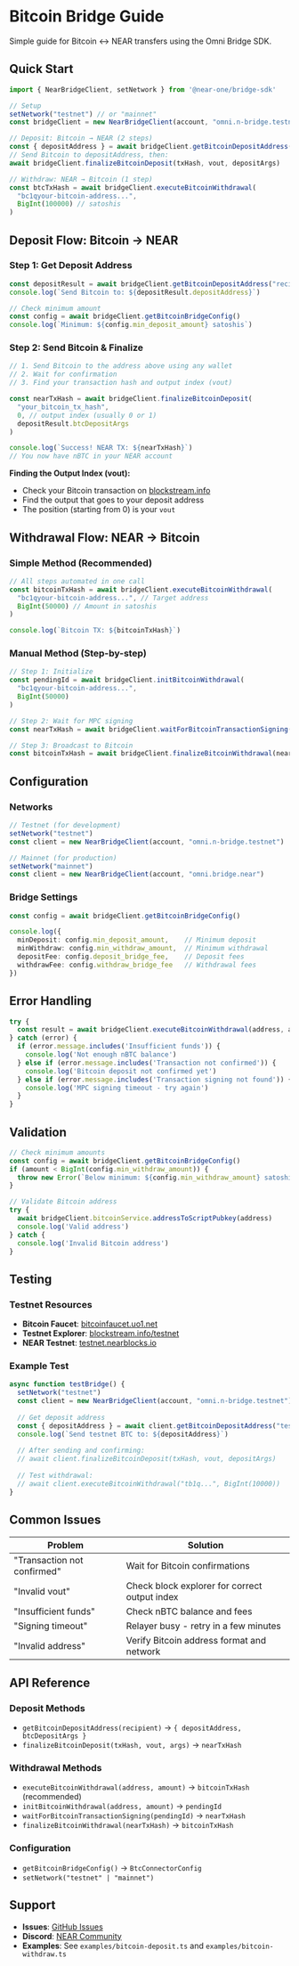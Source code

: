 # Bitcoin Bridge Guide

Simple guide for Bitcoin ↔ NEAR transfers using the Omni Bridge SDK.

## Quick Start

```typescript
import { NearBridgeClient, setNetwork } from '@near-one/bridge-sdk'

// Setup
setNetwork("testnet") // or "mainnet"
const bridgeClient = new NearBridgeClient(account, "omni.n-bridge.testnet")

// Deposit: Bitcoin → NEAR (2 steps)
const { depositAddress } = await bridgeClient.getBitcoinDepositAddress("your.near")
// Send Bitcoin to depositAddress, then:
await bridgeClient.finalizeBitcoinDeposit(txHash, vout, depositArgs)

// Withdraw: NEAR → Bitcoin (1 step)
const btcTxHash = await bridgeClient.executeBitcoinWithdrawal(
  "bc1qyour-bitcoin-address...", 
  BigInt(100000) // satoshis
)
```

## Deposit Flow: Bitcoin → NEAR

### Step 1: Get Deposit Address

```typescript
const depositResult = await bridgeClient.getBitcoinDepositAddress("recipient.near")
console.log(`Send Bitcoin to: ${depositResult.depositAddress}`)

// Check minimum amount
const config = await bridgeClient.getBitcoinBridgeConfig()
console.log(`Minimum: ${config.min_deposit_amount} satoshis`)
```

### Step 2: Send Bitcoin & Finalize

```typescript
// 1. Send Bitcoin to the address above using any wallet
// 2. Wait for confirmation 
// 3. Find your transaction hash and output index (vout)

const nearTxHash = await bridgeClient.finalizeBitcoinDeposit(
  "your_bitcoin_tx_hash",
  0, // output index (usually 0 or 1)
  depositResult.btcDepositArgs
)

console.log(`Success! NEAR TX: ${nearTxHash}`)
// You now have nBTC in your NEAR account
```

**Finding the Output Index (vout):**
- Check your Bitcoin transaction on [blockstream.info](https://blockstream.info)
- Find the output that goes to your deposit address
- The position (starting from 0) is your `vout`

## Withdrawal Flow: NEAR → Bitcoin

### Simple Method (Recommended)

```typescript
// All steps automated in one call
const bitcoinTxHash = await bridgeClient.executeBitcoinWithdrawal(
  "bc1qyour-bitcoin-address...", // Target address
  BigInt(50000) // Amount in satoshis
)

console.log(`Bitcoin TX: ${bitcoinTxHash}`)
```

### Manual Method (Step-by-step)

```typescript
// Step 1: Initialize
const pendingId = await bridgeClient.initBitcoinWithdrawal(
  "bc1qyour-bitcoin-address...",
  BigInt(50000)
)

// Step 2: Wait for MPC signing
const nearTxHash = await bridgeClient.waitForBitcoinTransactionSigning(pendingId)

// Step 3: Broadcast to Bitcoin
const bitcoinTxHash = await bridgeClient.finalizeBitcoinWithdrawal(nearTxHash)
```

## Configuration

### Networks

```typescript
// Testnet (for development)
setNetwork("testnet")
const client = new NearBridgeClient(account, "omni.n-bridge.testnet")

// Mainnet (for production)  
setNetwork("mainnet")
const client = new NearBridgeClient(account, "omni.bridge.near")
```

### Bridge Settings

```typescript
const config = await bridgeClient.getBitcoinBridgeConfig()

console.log({
  minDeposit: config.min_deposit_amount,    // Minimum deposit
  minWithdraw: config.min_withdraw_amount,  // Minimum withdrawal
  depositFee: config.deposit_bridge_fee,    // Deposit fees
  withdrawFee: config.withdraw_bridge_fee   // Withdrawal fees
})
```

## Error Handling

```typescript
try {
  const result = await bridgeClient.executeBitcoinWithdrawal(address, amount)
} catch (error) {
  if (error.message.includes('Insufficient funds')) {
    console.log('Not enough nBTC balance')
  } else if (error.message.includes('Transaction not confirmed')) {
    console.log('Bitcoin deposit not confirmed yet')
  } else if (error.message.includes('Transaction signing not found')) {
    console.log('MPC signing timeout - try again')
  }
}
```

## Validation

```typescript
// Check minimum amounts
const config = await bridgeClient.getBitcoinBridgeConfig()
if (amount < BigInt(config.min_withdraw_amount)) {
  throw new Error(`Below minimum: ${config.min_withdraw_amount} satoshis`)
}

// Validate Bitcoin address
try {
  await bridgeClient.bitcoinService.addressToScriptPubkey(address)
  console.log('Valid address')
} catch {
  console.log('Invalid Bitcoin address')
}
```

## Testing

### Testnet Resources

- **Bitcoin Faucet**: [bitcoinfaucet.uo1.net](https://bitcoinfaucet.uo1.net)
- **Testnet Explorer**: [blockstream.info/testnet](https://blockstream.info/testnet)
- **NEAR Testnet**: [testnet.nearblocks.io](https://testnet.nearblocks.io)

### Example Test

```typescript
async function testBridge() {
  setNetwork("testnet")
  const client = new NearBridgeClient(account, "omni.n-bridge.testnet")
  
  // Get deposit address
  const { depositAddress } = await client.getBitcoinDepositAddress("test.testnet")
  console.log(`Send testnet BTC to: ${depositAddress}`)
  
  // After sending and confirming:
  // await client.finalizeBitcoinDeposit(txHash, vout, depositArgs)
  
  // Test withdrawal:
  // await client.executeBitcoinWithdrawal("tb1q...", BigInt(10000))
}
```

## Common Issues

| Problem | Solution |
|---------|----------|
| "Transaction not confirmed" | Wait for Bitcoin confirmations |
| "Invalid vout" | Check block explorer for correct output index |
| "Insufficient funds" | Check nBTC balance and fees |
| "Signing timeout" | Relayer busy - retry in a few minutes |
| "Invalid address" | Verify Bitcoin address format and network |

## API Reference

### Deposit Methods
- `getBitcoinDepositAddress(recipient)` → `{ depositAddress, btcDepositArgs }`
- `finalizeBitcoinDeposit(txHash, vout, args)` → `nearTxHash`

### Withdrawal Methods  
- `executeBitcoinWithdrawal(address, amount)` → `bitcoinTxHash` (recommended)
- `initBitcoinWithdrawal(address, amount)` → `pendingId`
- `waitForBitcoinTransactionSigning(pendingId)` → `nearTxHash`
- `finalizeBitcoinWithdrawal(nearTxHash)` → `bitcoinTxHash`

### Configuration
- `getBitcoinBridgeConfig()` → `BtcConnectorConfig`
- `setNetwork("testnet" | "mainnet")`

## Support

- **Issues**: [GitHub Issues](https://github.com/Near-One/bridge-sdk-js/issues)
- **Discord**: [NEAR Community](https://discord.gg/nearprotocol)
- **Examples**: See `examples/bitcoin-deposit.ts` and `examples/bitcoin-withdraw.ts`